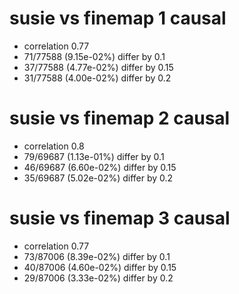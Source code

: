 # susie vs finemap  1 causal

- correlation 0.77
- 71/77588 (9.15e-02%) differ by 0.1
- 37/77588 (4.77e-02%) differ by 0.15
- 31/77588 (4.00e-02%) differ by 0.2


# susie vs finemap  2 causal

- correlation 0.8
- 79/69687 (1.13e-01%) differ by 0.1
- 46/69687 (6.60e-02%) differ by 0.15
- 35/69687 (5.02e-02%) differ by 0.2


# susie vs finemap  3 causal

- correlation 0.77
- 73/87006 (8.39e-02%) differ by 0.1
- 40/87006 (4.60e-02%) differ by 0.15
- 29/87006 (3.33e-02%) differ by 0.2


